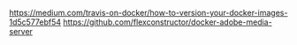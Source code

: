https://medium.com/travis-on-docker/how-to-version-your-docker-images-1d5c577ebf54
https://github.com/flexconstructor/docker-adobe-media-server

